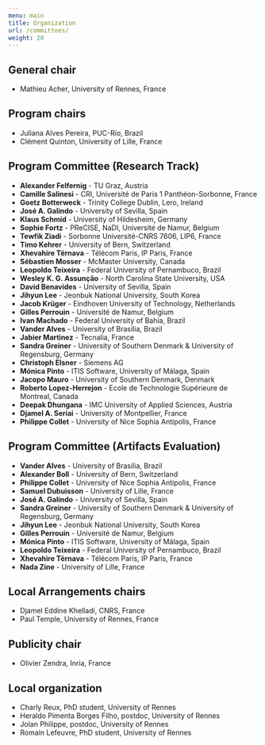 ```yaml
---
menu: main
title: Organization
url: /committees/
weight: 20
---
```


## General chair

 * Mathieu Acher, University of Rennes, France


## Program chairs

 * Juliana Alves Pereira, PUC-Rio, Brazil
 * Clément Quinton, University of Lille, France

## Program Committee (Research Track)

- **Alexander Felfernig** - TU Graz, Austria
- **Camille Salinesi** - CRI, Université de Paris 1 Panthéon-Sorbonne, France
- **Goetz Botterweck** - Trinity College Dublin, Lero, Ireland
- **José A. Galindo** - University of Sevilla, Spain
- **Klaus Schmid** - University of Hildesheim, Germany
- **Sophie Fortz** - PReCISE, NaDI, Université de Namur, Belgium
- **Tewfik Ziadi** - Sorbonne Université-CNRS 7606, LIP6, France
- **Timo Kehrer** - University of Bern, Switzerland
- **Xhevahire Tërnava** - Télécom Paris, IP Paris, France
- **Sébastien Mosser** - McMaster University, Canada
- **Leopoldo Teixeira** - Federal University of Pernambuco, Brazil
- **Wesley K. G. Assunção** - North Carolina State University, USA
- **David Benavides** - University of Sevilla, Spain
- **Jihyun Lee** - Jeonbuk National University, South Korea
- **Jacob Krüger** - Eindhoven University of Technology, Netherlands
- **Gilles Perrouin** - Université de Namur, Belgium
- **Ivan Machado** - Federal University of Bahia, Brazil
- **Vander Alves** - University of Brasília, Brazil
- **Jabier Martinez** - Tecnalia, France
- **Sandra Greiner** - University of Southern Denmark & University of Regensburg, Germany
- **Christoph Elsner** - Siemens AG
- **Mónica Pinto** - ITIS Software, University of Málaga, Spain
- **Jacopo Mauro** - University of Southern Denmark, Denmark
- **Roberto Lopez-Herrejon** - Ecole de Technologie Supérieure de Montreal, Canada
- **Deepak Dhungana** - IMC University of Applied Sciences, Austria
- **Djamel A. Seriai** - University of Montpellier, France
- **Philippe Collet** - University of Nice Sophia Antipolis, France

## Program Committee (Artifacts Evaluation)

- **Vander Alves** - University of Brasília, Brazil
- **Alexander Boll** - University of Bern, Switzerland
- **Philippe Collet** - University of Nice Sophia Antipolis, France
- **Samuel Dubuisson** - University of Lille, France
- **José A. Galindo** - University of Sevilla, Spain
- **Sandra Greiner** - University of Southern Denmark & University of Regensburg, Germany
- **Jihyun Lee** - Jeonbuk National University, South Korea
- **Gilles Perrouin** - Université de Namur, Belgium
- **Mónica Pinto** - ITIS Software, University of Málaga, Spain
- **Leopoldo Teixeira** - Federal University of Pernambuco, Brazil
- **Xhevahire Tërnava** - Télécom Paris, IP Paris, France
- **Nada Zine** - University of Lille, France

## Local Arrangements chairs

 * Djamel Eddine Khelladi, CNRS, France
 * Paul Temple, University of Rennes, France

## Publicity chair

 * Olivier Zendra, Inria, France

## Local organization

 * Charly Reux, PhD student, University of Rennes
 * Heraldo Pimenta Borges Filho, postdoc, University of Rennes
 * Jolan Philippe, postdoc, University of Rennes
 * Romain Lefeuvre, PhD student, University of Rennes





